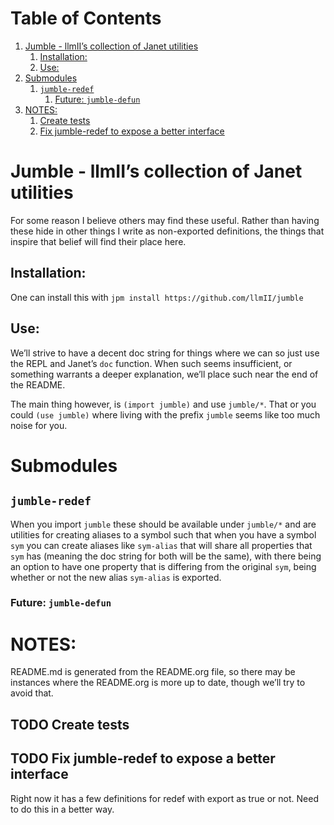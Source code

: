 
# Table of Contents

1.  [Jumble - llmII&rsquo;s collection of Janet utilities](#org35c0ba0)
    1.  [Installation:](#org50772c1)
    2.  [Use:](#orga3c38b5)
2.  [Submodules](#orgdcacb6b)
    1.  [`jumble-redef`](#orge2077ea)
        1.  [Future: `jumble-defun`](#orgbf37536)
3.  [NOTES:](#org2783378)
    1.  [Create tests](#org4f2c6d7)
    2.  [Fix jumble-redef to expose a better interface](#org7f1ccef)


<a id="org35c0ba0"></a>

# Jumble - llmII&rsquo;s collection of Janet utilities

For some reason I believe others may find these useful. Rather than having
these hide in other things I write as non-exported definitions, the things
that inspire that belief will find their place here.


<a id="org50772c1"></a>

## Installation:

One can install this with `jpm install https://github.com/llmII/jumble`


<a id="orga3c38b5"></a>

## Use:

We&rsquo;ll strive to have a decent doc string for things where we can so just use
the REPL and Janet&rsquo;s `doc` function. When such seems insufficient, or
something warrants a deeper explanation, we&rsquo;ll place such near the end of the
README.

The main thing however, is `(import jumble)` and use `jumble/*`. That or you
could `(use jumble)` where living with the prefix `jumble` seems like too much
noise for you.


<a id="orgdcacb6b"></a>

# Submodules


<a id="orge2077ea"></a>

## `jumble-redef`

When you import `jumble` these should be available under `jumble/*` and are
utilities for creating aliases to a symbol such that when you have a symbol
`sym` you can create aliases like `sym-alias` that will share all properties
that `sym` has (meaning the doc string for both will be the same), with there
being an option to have one property that is differing from the original
`sym`, being whether or not the new alias `sym-alias` is exported.


<a id="orgbf37536"></a>

### Future: `jumble-defun`


<a id="org2783378"></a>

# NOTES:

README.md is generated from the README.org file, so there may be instances
where the README.org is more up to date, though we&rsquo;ll try to avoid that.


<a id="org4f2c6d7"></a>

## TODO Create tests


<a id="org7f1ccef"></a>

## TODO Fix jumble-redef to expose a better interface

Right now it has a few definitions for redef with export as true or not. Need
to do this in a better way.

